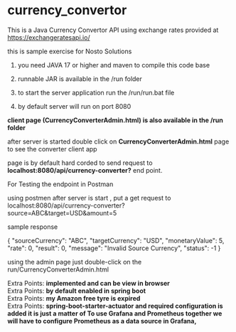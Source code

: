 # currency_convertor
This is a Java Currency Convertor API using exchange rates provided at https://exchangeratesapi.io/

this is sample exercise for Nosto Solutions

1.  you need JAVA 17 or higher and maven to compile this code base

2.  runnable JAR is available in the /run folder

3.  to start the server application run the /run/run.bat file

4.  by default server will run on port 8080

**client page (CurrencyConverterAdmin.html) is also available in the /run folder**

after server is started double click on **CurrencyConverterAdmin.html** page to see the converter client app

page is by default hard corded to send request to **localhost:8080/api/currency-converter?** end point.

For Testing the endpoint in Postman

using postmen after server is start , put a get request to localhost:8080/api/currency-converter?source=ABC&target=USD&amount=5

sample response

{
"sourceCurrency": "ABC",
"targetCurrency": "USD",
"monetaryValue": 5,
"rate": 0,
"result": 0,
"message": "Invalid Source Currency",
"status": -1
}

using the admin page just double-click on the run/CurrencyConverterAdmin.html 

Extra Points: **implemented and can be view in browser**
</br>Extra Points: **by default enabled in spring boot**
</br>Extra Points: **my Amazon free tyre is expired**
</br>Extra Points: **spring-boot-starter-actuator and required configuration is added it is just a matter of
    To use Grafana and Prometheus together we will have to configure Prometheus as a data source in Grafana,**
